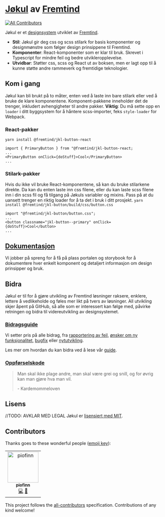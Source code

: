 # [Jøkul]() av [Fremtind](https://fremtind.no)
[![All Contributors](https://img.shields.io/badge/all_contributors-1-orange.svg?style=flat-square)](#contributors)

Jøkul er et [designsystem](https://www.invisionapp.com/inside-design/guide-to-design-systems/) utviklet av [Fremtind](https://fremtind.no).

-   **Stil**: Jøkul gir deg css og scss stilark for basis komponenter og designmønstre som følger design prinsippene til Fremtind.
-   **Komponenter**: React-komponenter som er klar til bruk. Skrevet i Typescript for mindre feil og bedre utvikleropplevelse.
-   **Utvidbar**: Støtter css, scss og React ut av boksen, men er lagt opp til å kunne støtte andre rammeverk og fremtidige teknologier.

## Kom i gang

Jøkul kan bli brukt på to måter, enten ved å laste inn bare stilark eller ved å bruke de klare komponentene. Komponent-pakkene inneholder det de trenger, inkludert avhengigheter til andre pakker. **Viktig**: Du må sette opp en `loader` i ditt byggsystem for å håntere scss-importer, feks `style-loader` for Webpack.

### React-pakker

`yarn install @fremtind/jkl-button-react`

```tsx
import { PrimaryButton } from "@fremtind/jkl-button-react;
...
<PrimaryButton onClick={doStuff}>Cool</PrimaryButton>
...
```

### Stilark-pakker

Hvis du ikke vil bruke React-komponentene, så kan du bruke stilarkene direkte. Da kan du enten laste inn css filene, eller du kan laste scss filene inn i din scss fil og få tilgang på Jøkuls variabler og mixins. Pass på at du uansett trenger en riktig loader for å ta det i bruk i ditt prosjekt.
`yarn install @fremtind/jkl-button/build/css/button.css`

```tsx
import "@fremtind/jkl-button/button.css";
...
<button classname="jkl-button--primary" onClick={doStuff}>Cool</button>
...
```

## [Dokumentasjon]()

Vi jobber på spreng for å få på plass portalen og storybook for å dokumentere hver enkelt komponent og detaljert informasjon om design prinsipper og bruk.

## Bidra

Jøkul er til for å gjøre utvikling av Fremtind løsninger raksere, enklere, lettere å vedlikeholde og føles mer likt på tvers av løsninger. All utvikling skjer åpent på GitHub, så alle som er interessert kan følge med, påvirke retningen og bidra til videreutvikling av designsystemet.

### [Bidragsguide]()

Vi setter pris på alle bidrag, fra [rapportering av feil](), [ønsker om ny funksjonalitet](), [bugfix]() eller [nytutvikling]().

Les mer om hvordan du kan bidra ved å lese vår [guide]().

### [Oppførselskode](https://no.wikipedia.org/wiki/Kardemommeloven)

> Man skal ikke plage andre, man skal være grei og snill, og for øvrig kan man gjøre hva man vil.
>
> \- Kardemommeloven

## Lisens

//TODO: AVKLAR MED LEGAL
Jøkul er [lisensiert med MIT](./LICENSE).

## Contributors

Thanks goes to these wonderful people ([emoji key](https://allcontributors.org/docs/en/emoji-key)):

<!-- ALL-CONTRIBUTORS-LIST:START - Do not remove or modify this section -->
<!-- prettier-ignore -->
<table><tr><td align="center"><a href="https://github.com/piofinn"><img src="https://avatars1.githubusercontent.com/u/25739615?v=4" width="100px;" alt="piofinn"/><br /><sub><b>piofinn</b></sub></a><br /><a href="https://github.com/fremtind/jokul/commits?author=piofinn" title="Code">💻</a> <a href="#review-piofinn" title="Reviewed Pull Requests">👀</a></td></tr></table>

<!-- ALL-CONTRIBUTORS-LIST:END -->

This project follows the [all-contributors](https://github.com/all-contributors/all-contributors) specification. Contributions of any kind welcome!